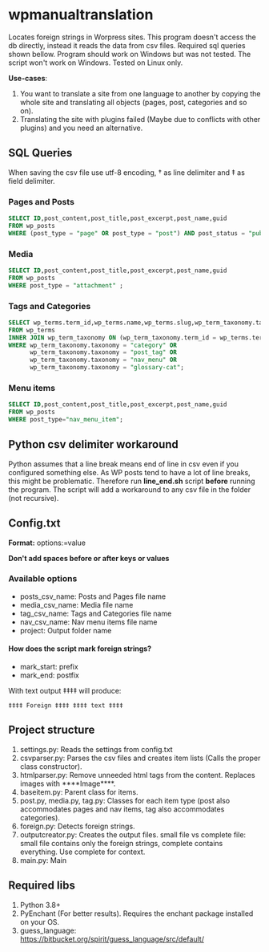 # wpmanualtranslation
Locates foreign strings in Worpress sites. This program doesn't access the db directly, 
instead it reads the data from csv files. Required sql queries shown bellow. 
Program should work on Windows but was not tested. The script won't work on Windows. Tested on Linux only.

__Use-cases__:

1. You want to translate a site from one language to another by copying the whole site and 
    translating all objects (pages, post, categories and so on).
2. Translating the site with plugins failed (Maybe due to conflicts with other plugins) and you need an alternative.

## SQL Queries
When saving the csv file use utf-8 encoding, † as line delimiter and ‡ as field delimiter. 
### Pages and Posts
```sql
SELECT ID,post_content,post_title,post_excerpt,post_name,guid
FROM wp_posts 
WHERE (post_type = "page" OR post_type = "post") AND post_status = "publish";
```

### Media
```sql
SELECT ID,post_content,post_title,post_excerpt,post_name,guid
FROM wp_posts 
WHERE post_type = "attachment" ;
```

### Tags and Categories
```sql
SELECT wp_terms.term_id,wp_terms.name,wp_terms.slug,wp_term_taxonomy.taxonomy,wp_term_taxonomy.description
FROM wp_terms
INNER JOIN wp_term_taxonomy ON (wp_term_taxonomy.term_id = wp_terms.term_id)
WHERE wp_term_taxonomy.taxonomy = "category" OR 
      wp_term_taxonomy.taxonomy = "post_tag" OR 
      wp_term_taxonomy.taxonomy = "nav_menu" OR 
      wp_term_taxonomy.taxonomy = "glossary-cat";
```

### Menu items
```sql
SELECT ID,post_content,post_title,post_excerpt,post_name,guid
FROM wp_posts
WHERE post_type="nav_menu_item";
```

## Python csv delimiter workaround
Python assumes that a line break means end of line in csv even if you configured something else.
As WP posts tend to have a lot of line breaks, this might be problematic. 
Therefore run __line_end.sh__ script __before__ running the program. 
The script will add a workaround to any csv file in the folder (not recursive).

## Config.txt
__Format:__ options:=value

__Don't add spaces before or after keys or values__

### Available options
* posts_csv_name: Posts and Pages file name
* media_csv_name: Media file name
* tag_csv_name: Tags and Categories file name
* nav_csv_name: Nav menu items file name
* project: Output folder name

#### How does the script mark foreign strings?
* mark_start: prefix 
* mark_end: postfix

With text output ‡‡‡‡ will produce:
```text
‡‡‡‡ Foreign ‡‡‡‡ ‡‡‡‡ text ‡‡‡‡
```

## Project structure
1. settings.py: Reads the settings from config.txt
2. csvparser.py: Parses the csv files and creates item lists (Calls the proper class constructor).
3. htmlparser.py: Remove unneeded html tags from the content. Replaces images with \*\*\*\*Image\*\*\*\*.  
4. baseitem.py: Parent class for items.
5. post.py, media.py, tag.py: Classes for each item type (post also accommodates pages and nav items, tag also accommodates categories).
6. foreign.py: Detects foreign strings.
7. outputcreator.py: Creates the output files. small file vs complete file: 
    small file contains only the foreign strings, complete contains everything. Use complete for context. 
8. main.py: Main

## Required libs
1. Python 3.8+
2. PyEnchant (For better results). Requires the enchant package installed on your OS.
3. guess_language: https://bitbucket.org/spirit/guess_language/src/default/
